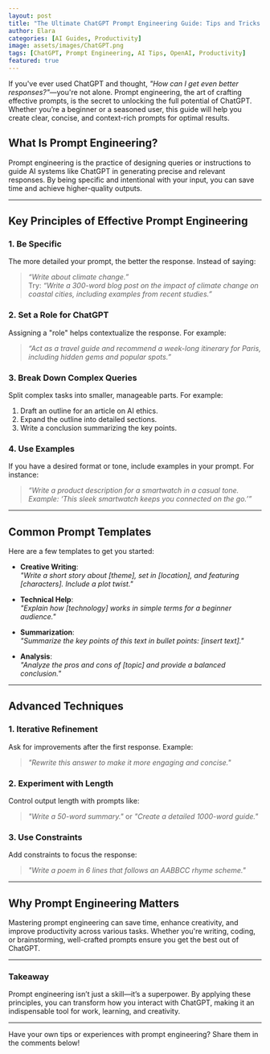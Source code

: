 ```yaml
---
layout: post
title: "The Ultimate ChatGPT Prompt Engineering Guide: Tips and Tricks for Better Outputs"
author: Elara
categories: [AI Guides, Productivity]
image: assets/images/ChatGPT.png
tags: [ChatGPT, Prompt Engineering, AI Tips, OpenAI, Productivity]
featured: true
---
```


If you've ever used ChatGPT and thought, *"How can I get even better responses?"*—you're not alone. Prompt engineering, the art of crafting effective prompts, is the secret to unlocking the full potential of ChatGPT. Whether you’re a beginner or a seasoned user, this guide will help you create clear, concise, and context-rich prompts for optimal results.

## What Is Prompt Engineering?

Prompt engineering is the practice of designing queries or instructions to guide AI systems like ChatGPT in generating precise and relevant responses. By being specific and intentional with your input, you can save time and achieve higher-quality outputs.

---

## Key Principles of Effective Prompt Engineering

### 1. Be Specific
The more detailed your prompt, the better the response. Instead of saying:
> *“Write about climate change.”*  
Try:
> *“Write a 300-word blog post on the impact of climate change on coastal cities, including examples from recent studies.”*

### 2. Set a Role for ChatGPT
Assigning a "role" helps contextualize the response. For example:
> *“Act as a travel guide and recommend a week-long itinerary for Paris, including hidden gems and popular spots.”*

### 3. Break Down Complex Queries
Split complex tasks into smaller, manageable parts. For example:
1. Draft an outline for an article on AI ethics.  
2. Expand the outline into detailed sections.  
3. Write a conclusion summarizing the key points.

### 4. Use Examples
If you have a desired format or tone, include examples in your prompt. For instance:
> *“Write a product description for a smartwatch in a casual tone. Example: ‘This sleek smartwatch keeps you connected on the go.’”*

---

## Common Prompt Templates

Here are a few templates to get you started:

- **Creative Writing**:  
  *"Write a short story about [theme], set in [location], and featuring [characters]. Include a plot twist."*

- **Technical Help**:  
  *"Explain how [technology] works in simple terms for a beginner audience."*

- **Summarization**:  
  *"Summarize the key points of this text in bullet points: [insert text]."*

- **Analysis**:  
  *"Analyze the pros and cons of [topic] and provide a balanced conclusion."*

---

## Advanced Techniques

### 1. Iterative Refinement
Ask for improvements after the first response. Example:
> *"Rewrite this answer to make it more engaging and concise."*

### 2. Experiment with Length
Control output length with prompts like:
> *"Write a 50-word summary."* or *"Create a detailed 1000-word guide."*

### 3. Use Constraints
Add constraints to focus the response:
> *"Write a poem in 6 lines that follows an AABBCC rhyme scheme."*

---

## Why Prompt Engineering Matters

Mastering prompt engineering can save time, enhance creativity, and improve productivity across various tasks. Whether you're writing, coding, or brainstorming, well-crafted prompts ensure you get the best out of ChatGPT.

---

### Takeaway

Prompt engineering isn’t just a skill—it’s a superpower. By applying these principles, you can transform how you interact with ChatGPT, making it an indispensable tool for work, learning, and creativity.

---

Have your own tips or experiences with prompt engineering? Share them in the comments below!

